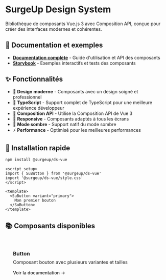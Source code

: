 # SurgeUp Design System

Bibliothèque de composants Vue.js 3 avec Composition API, conçue pour créer des interfaces modernes et cohérentes.

## 📖 Documentation et exemples

- **[Documentation complète](/)** - Guide d'utilisation et API des composants
- **[Storybook](/surgeup.ui/storybook/)** - Exemples interactifs et tests des composants

## ✨ Fonctionnalités

- 🎨 **Design moderne** - Composants avec un design soigné et professionnel
- 🔧 **TypeScript** - Support complet de TypeScript pour une meilleure expérience développeur
- 🎯 **Composition API** - Utilise la Composition API de Vue 3
- 📱 **Responsive** - Composants adaptés à tous les écrans
- 🌙 **Mode sombre** - Support natif du mode sombre
- ⚡ **Performance** - Optimisé pour les meilleures performances

## 🚀 Installation rapide

```bash
npm install @surgeup/ds-vue
```

```vue
<script setup>
import { SuButton } from '@surgeup/ds-vue'
import '@surgeup/ds-vue/style.css'
</script>

<template>
  <SuButton variant="primary">
    Mon premier bouton
  </SuButton>
</template>
```

## 📚 Composants disponibles

<div class="component-grid">
  <div class="component-card">
    <h3>Button</h3>
    <p>Composant bouton avec plusieurs variantes et tailles</p>
    <a href="/components/button">Voir la documentation →</a>
  </div>
</div>

<style scoped>
.component-grid {
  display: grid;
  grid-template-columns: repeat(auto-fill, minmax(280px, 1fr));
  gap: 1rem;
  margin: 2rem 0;
}

.component-card {
  padding: 1.5rem;
  border: 1px solid var(--vp-c-divider);
  border-radius: 8px;
  background-color: var(--vp-c-bg-soft);
  transition: all 0.2s ease;
}

.component-card:hover {
  border-color: var(--vp-c-brand-1);
  transform: translateY(-2px);
}

.component-card h3 {
  margin: 0 0 0.5rem 0;
  color: var(--vp-c-text-1);
}

.component-card p {
  margin: 0 0 1rem 0;
  color: var(--vp-c-text-2);
  font-size: 0.9rem;
}

.component-card a {
  color: var(--vp-c-brand-1);
  text-decoration: none;
  font-weight: 500;
}

.component-card a:hover {
  text-decoration: underline;
}
</style>
